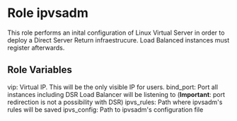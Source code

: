 Role ipvsadm
=========

This role performs an inital configuration of Linux Virtual Server in order to deploy a Direct Server Return infraestrucure. Load Balanced instances must register afterwards.

Role Variables
--------------

vip: Virtual IP. This will be the only visible IP for users.
bind_port: Port all instances including DSR Load Balancer will be listening to (__Important__: port redirection is not a possibility with DSR)
ipvs_rules: Path where ipvsadm's rules will be saved
ipvs_config: Path to ipvsadm's configuration file
